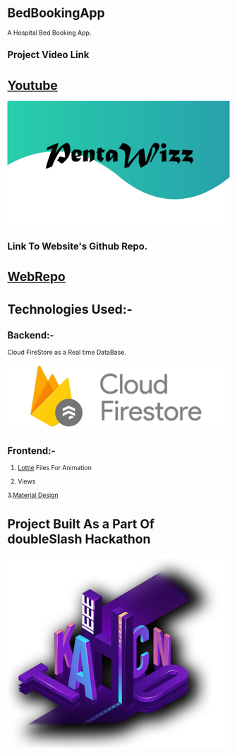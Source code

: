 # BedBookingApp
A Hospital Bed Booking App.

## Project Video Link
# [Youtube](https://www.youtube.com/)

![](PentaWizzOnly.png)

## Link To Website's Github Repo.
# [WebRepo](https://github.com/)

# Technologies Used:-

## Backend:-

Cloud FireStore as a Real time DataBase.

![](firestore.png)


## Frontend:-

1. [Lottie](https://lottiefiles.com/) Files For Animation

2. Views 

3.[Material Design](https://material.io/design)


# Project Built As a Part Of doubleSlash Hackathon

![](havkaka.png)

